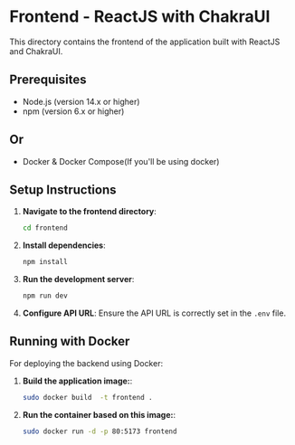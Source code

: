 # Frontend - ReactJS with ChakraUI

This directory contains the frontend of the application built with ReactJS and ChakraUI.

## Prerequisites

- Node.js (version 14.x or higher)
- npm (version 6.x or higher)
## Or
- Docker & Docker Compose(If you'll be using docker)

## Setup Instructions

1. **Navigate to the frontend directory**:
    ```sh
    cd frontend
    ```

2. **Install dependencies**:
    ```sh
    npm install
    ```

3. **Run the development server**:
    ```sh
    npm run dev
    ```

4. **Configure API URL**:
   Ensure the API URL is correctly set in the `.env` file.



## Running with Docker

For deploying the backend using Docker:

1. **Build the application image:**:
    
    ```bash
    sudo docker build  -t frontend . 
    ```
2. **Run the container based on this image:**:
    ```bash
    sudo docker run -d -p 80:5173 frontend
    ```
